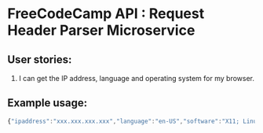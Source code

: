 
# FreeCodeCamp API : Request Header Parser Microservice

## User stories:
1. I can get the IP address, language and operating system for my browser.

## Example usage:

```js
{"ipaddress":"xxx.xxx.xxx.xxx","language":"en-US","software":"X11; Linux x86_64"}
```
